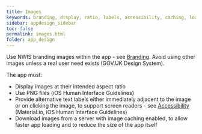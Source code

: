 ```yaml
---
title: Images  
keywords: branding, display, ratio, labels, accessibility, caching, loading, 
sidebar: appdesign_sidebar
toc: false
permalink: images.html
folder: app_design 
---
```


Use NWIS branding images within the app - see [Branding](/branding.html).  Avoid using other images unless a real user need exists (GOV.UK Design System).  

The app must: 
* Display images at their intended aspect ratio  
* Use PNG files (iOS Human Interface Guidelines)  
* Provide alternative text labels either immediately adjacent to the image or on clicking the image, to support screen readers - see [Accessibility](/accessibility.html) (Material.io, iOS Human Interface Guidelines)  
* Download images from a server with image caching enabled, to allow faster app loading and to reduce the size of the app itself